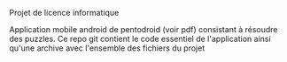 Projet de licence informatique

Application mobile android de pentodroid (voir pdf) consistant à résoudre des puzzles.
Ce repo git contient le code essentiel de l'application ainsi qu'une archive avec l'ensemble des fichiers du projet
